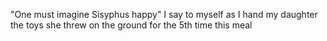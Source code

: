 "One must imagine Sisyphus happy" I say to myself as I hand my daughter the toys she threw on the ground for the 5th time this meal

